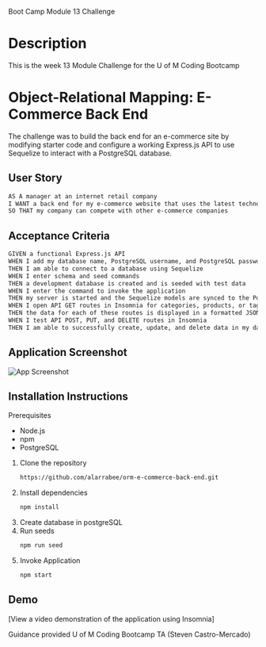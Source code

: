 
Boot Camp Module 13 Challenge

# Description
This is the week 13 Module Challenge for the U of M Coding Bootcamp

#  Object-Relational Mapping: E-Commerce Back End
The challenge was to build the back end for an e-commerce site by modifying starter code and configure a working Express.js API to use Sequelize to interact with a PostgreSQL database.

## User Story
```md
AS A manager at an internet retail company
I WANT a back end for my e-commerce website that uses the latest technologies
SO THAT my company can compete with other e-commerce companies
```

## Acceptance Criteria
```md
GIVEN a functional Express.js API
WHEN I add my database name, PostgreSQL username, and PostgreSQL password to an environment variable file
THEN I am able to connect to a database using Sequelize
WHEN I enter schema and seed commands
THEN a development database is created and is seeded with test data
WHEN I enter the command to invoke the application
THEN my server is started and the Sequelize models are synced to the PostgreSQL database
WHEN I open API GET routes in Insomnia for categories, products, or tags
THEN the data for each of these routes is displayed in a formatted JSON
WHEN I test API POST, PUT, and DELETE routes in Insomnia
THEN I am able to successfully create, update, and delete data in my database
```

## Application Screenshot

![App Screenshot](https://via.placeholder.com/468x300?text=App+Screenshot+Here)

## Installation Instructions
Prerequisites
- Node.js
- npm
- PostgreSQL

1. Clone the repository
    ```bash
   https://github.com/alarrabee/orm-e-commerce-back-end.git
   ```
2. Install dependencies
   ```bash
   npm install
   ```
3. Create database in postgreSQL
4. Run seeds
   ```bash
   npm run seed
   ```
5. Invoke Application
   ```bash
   npm start
   ```

## Demo
[View a video demonstration of the application using Insomnia]


Guidance provided U of M Coding Bootcamp TA (Steven Castro-Mercado)
